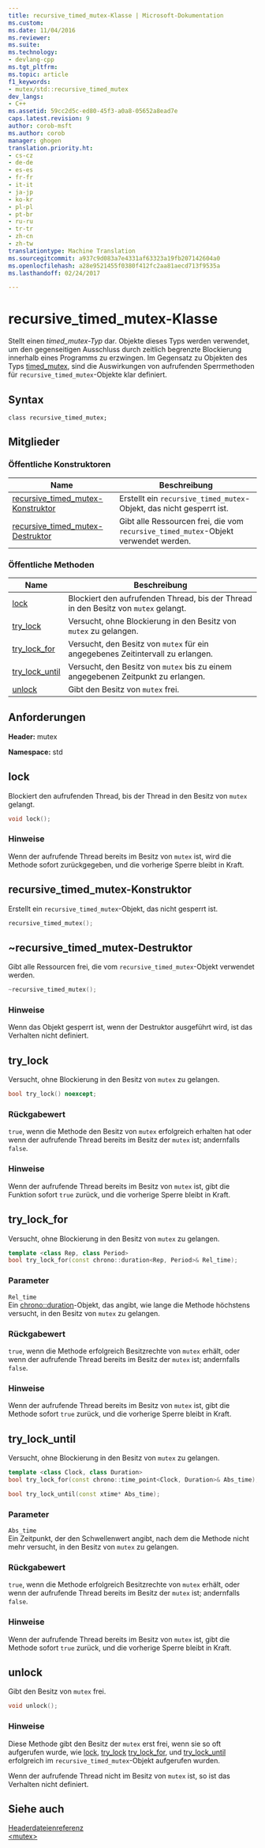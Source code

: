 ```yaml
---
title: recursive_timed_mutex-Klasse | Microsoft-Dokumentation
ms.custom: 
ms.date: 11/04/2016
ms.reviewer: 
ms.suite: 
ms.technology:
- devlang-cpp
ms.tgt_pltfrm: 
ms.topic: article
f1_keywords:
- mutex/std::recursive_timed_mutex
dev_langs:
- C++
ms.assetid: 59cc2d5c-ed80-45f3-a0a8-05652a8ead7e
caps.latest.revision: 9
author: corob-msft
ms.author: corob
manager: ghogen
translation.priority.ht:
- cs-cz
- de-de
- es-es
- fr-fr
- it-it
- ja-jp
- ko-kr
- pl-pl
- pt-br
- ru-ru
- tr-tr
- zh-cn
- zh-tw
translationtype: Machine Translation
ms.sourcegitcommit: a937c9d083a7e4331af63323a19fb207142604a0
ms.openlocfilehash: a28e9521455f0380f412fc2aa81aecd713f9535a
ms.lasthandoff: 02/24/2017

---
```

# <a name="recursivetimedmutex-class"></a>recursive_timed_mutex-Klasse
Stellt einen *timed_mutex-Typ* dar. Objekte dieses Typs werden verwendet, um den gegenseitigen Ausschluss durch zeitlich begrenzte Blockierung innerhalb eines Programms zu erzwingen. Im Gegensatz zu Objekten des Typs [timed_mutex](../standard-library/timed-mutex-class.md), sind die Auswirkungen von aufrufenden Sperrmethoden für `recursive_timed_mutex`-Objekte klar definiert.  
  
## <a name="syntax"></a>Syntax  
  
```
class recursive_timed_mutex;
```  
  
## <a name="members"></a>Mitglieder  
  
### <a name="public-constructors"></a>Öffentliche Konstruktoren  
  
|Name|Beschreibung|  
|----------|-----------------|  
|[recursive_timed_mutex-Konstruktor](#recursive_timed_mutex__recursive_timed_mutex_constructor)|Erstellt ein `recursive_timed_mutex`-Objekt, das nicht gesperrt ist.|  
|[recursive_timed_mutex-Destruktor](#recursive_timed_mutex___dtorrecursive_timed_mutex_destructor)|Gibt alle Ressourcen frei, die vom `recursive_timed_mutex`-Objekt verwendet werden.|  
  
### <a name="public-methods"></a>Öffentliche Methoden  
  
|Name|Beschreibung|  
|----------|-----------------|  
|[lock](#recursive_timed_mutex__lock_method)|Blockiert den aufrufenden Thread, bis der Thread in den Besitz von `mutex` gelangt.|  
|[try_lock](#recursive_timed_mutex__try_lock_method)|Versucht, ohne Blockierung in den Besitz von `mutex` zu gelangen.|  
|[try_lock_for](#recursive_timed_mutex__try_lock_for_method)|Versucht, den Besitz von `mutex` für ein angegebenes Zeitintervall zu erlangen.|  
|[try_lock_until](#recursive_timed_mutex__try_lock_until_method)|Versucht, den Besitz von `mutex` bis zu einem angegebenen Zeitpunkt zu erlangen.|  
|[unlock](#recursive_timed_mutex__unlock_method)|Gibt den Besitz von `mutex` frei.|  
  
## <a name="requirements"></a>Anforderungen  
 **Header:** mutex  
  
 **Namespace:** std  
  
##  <a name="a-namerecursivetimedmutexlockmethoda--lock"></a><a name="recursive_timed_mutex__lock_method"></a> lock  
 Blockiert den aufrufenden Thread, bis der Thread in den Besitz von `mutex` gelangt.  
  
```cpp  
void lock();
```  
  
### <a name="remarks"></a>Hinweise  
 Wenn der aufrufende Thread bereits im Besitz von `mutex` ist, wird die Methode sofort zurückgegeben, und die vorherige Sperre bleibt in Kraft.  
  
##  <a name="a-namerecursivetimedmutexrecursivetimedmutexconstructora--recursivetimedmutex-constructor"></a><a name="recursive_timed_mutex__recursive_timed_mutex_constructor"></a> recursive_timed_mutex-Konstruktor  
 Erstellt ein `recursive_timed_mutex`-Objekt, das nicht gesperrt ist.  
  
```cpp  
recursive_timed_mutex();
```  
  
##  <a name="a-namerecursivetimedmutexdtorrecursivetimedmutexdestructora--recursivetimedmutex-destructor"></a><a name="recursive_timed_mutex___dtorrecursive_timed_mutex_destructor"></a> ~recursive_timed_mutex-Destruktor  
 Gibt alle Ressourcen frei, die vom `recursive_timed_mutex`-Objekt verwendet werden.  
  
```cpp  
~recursive_timed_mutex();
```  
  
### <a name="remarks"></a>Hinweise  
 Wenn das Objekt gesperrt ist, wenn der Destruktor ausgeführt wird, ist das Verhalten nicht definiert.  
  
##  <a name="a-namerecursivetimedmutextrylockmethoda--trylock"></a><a name="recursive_timed_mutex__try_lock_method"></a> try_lock  
 Versucht, ohne Blockierung in den Besitz von `mutex` zu gelangen.  
  
```cpp  
bool try_lock() noexcept;
```  
  
### <a name="return-value"></a>Rückgabewert  
 `true`, wenn die Methode den Besitz von `mutex` erfolgreich erhalten hat oder wenn der aufrufende Thread bereits im Besitz der `mutex` ist; andernfalls `false`.  
  
### <a name="remarks"></a>Hinweise  
 Wenn der aufrufende Thread bereits im Besitz von `mutex` ist, gibt die Funktion sofort `true` zurück, und die vorherige Sperre bleibt in Kraft.  
  
##  <a name="a-namerecursivetimedmutextrylockformethoda--trylockfor"></a><a name="recursive_timed_mutex__try_lock_for_method"></a> try_lock_for  
 Versucht, ohne Blockierung in den Besitz von `mutex` zu gelangen.  
  
```cpp  
template <class Rep, class Period>
bool try_lock_for(const chrono::duration<Rep, Period>& Rel_time);
```  
  
### <a name="parameters"></a>Parameter  
 `Rel_time`  
 Ein [chrono::duration](../standard-library/duration-class.md)-Objekt, das angibt, wie lange die Methode höchstens versucht, in den Besitz von `mutex` zu gelangen.  
  
### <a name="return-value"></a>Rückgabewert  
 `true`, wenn die Methode erfolgreich Besitzrechte von `mutex` erhält, oder wenn der aufrufende Thread bereits im Besitz der `mutex` ist; andernfalls `false`.  
  
### <a name="remarks"></a>Hinweise  
 Wenn der aufrufende Thread bereits im Besitz von `mutex` ist, gibt die Methode sofort `true` zurück, und die vorherige Sperre bleibt in Kraft.  
  
##  <a name="a-namerecursivetimedmutextrylockuntilmethoda--trylockuntil"></a><a name="recursive_timed_mutex__try_lock_until_method"></a> try_lock_until  
 Versucht, ohne Blockierung in den Besitz von `mutex` zu gelangen.  
  
```cpp  
template <class Clock, class Duration>
bool try_lock_for(const chrono::time_point<Clock, Duration>& Abs_time);

bool try_lock_until(const xtime* Abs_time);
```  
  
### <a name="parameters"></a>Parameter  
 `Abs_time`  
 Ein Zeitpunkt, der den Schwellenwert angibt, nach dem die Methode nicht mehr versucht, in den Besitz von `mutex` zu gelangen.  
  
### <a name="return-value"></a>Rückgabewert  
 `true`, wenn die Methode erfolgreich Besitzrechte von `mutex` erhält, oder wenn der aufrufende Thread bereits im Besitz der `mutex` ist; andernfalls `false`.  
  
### <a name="remarks"></a>Hinweise  
 Wenn der aufrufende Thread bereits im Besitz von `mutex` ist, gibt die Methode sofort `true` zurück, und die vorherige Sperre bleibt in Kraft.  
  
##  <a name="a-namerecursivetimedmutexunlockmethoda--unlock"></a><a name="recursive_timed_mutex__unlock_method"></a> unlock  
 Gibt den Besitz von `mutex` frei.  
  
```cpp  
void unlock();
```  
  
### <a name="remarks"></a>Hinweise  
 Diese Methode gibt den Besitz der `mutex` erst frei, wenn sie so oft aufgerufen wurde, wie [lock](#recursive_timed_mutex__lock_method), [try_lock](#recursive_timed_mutex__try_lock_method) [try_lock_for](#recursive_timed_mutex__try_lock_for_method), und [try_lock_until](#recursive_timed_mutex__try_lock_until_method) erfolgreich im `recursive_timed_mutex`-Objekt aufgerufen wurden.  
  
 Wenn der aufrufende Thread nicht im Besitz von `mutex` ist, so ist das Verhalten nicht definiert.  
  
## <a name="see-also"></a>Siehe auch  
 [Headerdateienreferenz](../standard-library/cpp-standard-library-header-files.md)   
 [\<mutex>](../standard-library/mutex.md)




